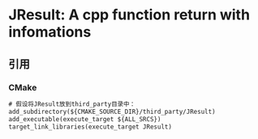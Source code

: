 # JResult: A cpp function return with infomations

## 引用

### CMake

```CMakeList.txt
# 假设将JResult放到third_party目录中：
add_subdirectory(${CMAKE_SOURCE_DIR}/third_party/JResult)
add_executable(execute_target ${ALL_SRCS})
target_link_libraries(execute_target JResult)
```